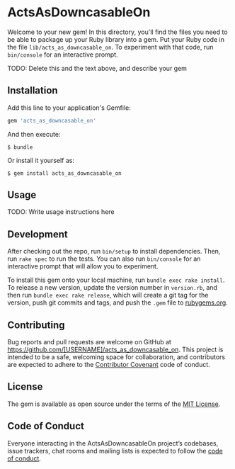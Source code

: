 # ActsAsDowncasableOn

Welcome to your new gem! In this directory, you'll find the files you need to be able to package up your Ruby library into a gem. Put your Ruby code in the file `lib/acts_as_downcasable_on`. To experiment with that code, run `bin/console` for an interactive prompt.

TODO: Delete this and the text above, and describe your gem

## Installation

Add this line to your application's Gemfile:

```ruby
gem 'acts_as_downcasable_on'
```

And then execute:

    $ bundle

Or install it yourself as:

    $ gem install acts_as_downcasable_on

## Usage

TODO: Write usage instructions here

## Development

After checking out the repo, run `bin/setup` to install dependencies. Then, run `rake spec` to run the tests. You can also run `bin/console` for an interactive prompt that will allow you to experiment.

To install this gem onto your local machine, run `bundle exec rake install`. To release a new version, update the version number in `version.rb`, and then run `bundle exec rake release`, which will create a git tag for the version, push git commits and tags, and push the `.gem` file to [rubygems.org](https://rubygems.org).

## Contributing

Bug reports and pull requests are welcome on GitHub at https://github.com/[USERNAME]/acts_as_downcasable_on. This project is intended to be a safe, welcoming space for collaboration, and contributors are expected to adhere to the [Contributor Covenant](http://contributor-covenant.org) code of conduct.

## License

The gem is available as open source under the terms of the [MIT License](http://opensource.org/licenses/MIT).

## Code of Conduct

Everyone interacting in the ActsAsDowncasableOn project’s codebases, issue trackers, chat rooms and mailing lists is expected to follow the [code of conduct](https://github.com/[USERNAME]/acts_as_downcasable_on/blob/master/CODE_OF_CONDUCT.md).
